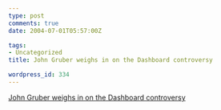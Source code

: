 ```yaml
---
type: post
comments: true
date: 2004-07-01T05:57:00Z

tags:
- Uncategorized
title: John Gruber weighs in on the Dashboard controversy

wordpress_id: 334
---
```


[John Gruber weighs in on the Dashboard controversy](http://daringfireball.net/2004/06/dashboard_vs_konfabulator)
